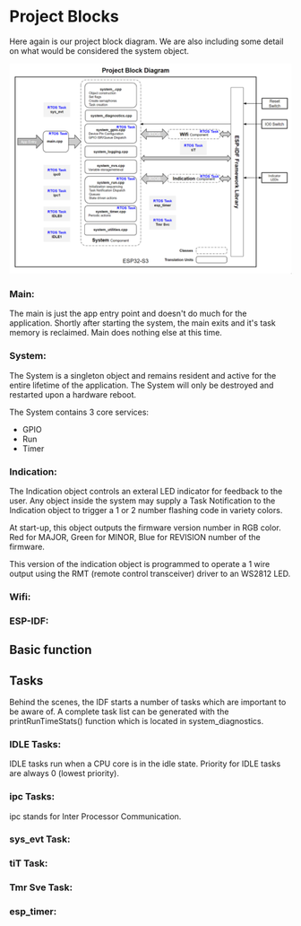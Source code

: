 # Project Blocks
Here again is our project block diagram.  We are also including some detail on what would be considered the system object.

![system_block](./images/project_block.png)

### Main:
The main is just the app entry point and doesn't do much for the application.  Shortly after starting the system, the main exits and it's task memory is reclaimed.  Main does nothing else at this time.

### System:
The System is a singleton object and remains resident and active for the entire lifetime of the application.  The System will only be destroyed and restarted upon a hardware reboot.

The System contains 3 core services:
* GPIO
* Run
* Timer



### Indication:
The Indication object controls an exteral LED indicator for feedback to the user.  Any object inside the system may supply a Task Notification to the Indication object to trigger a 1 or 2 number flashing code in variety colors.

At start-up, this object outputs the firmware version number in RGB color.  Red for MAJOR, Green for MINOR, Blue for REVISION number of the firmware.

This version of the indication object is programmed to operate a 1 wire output using the RMT (remote control transceiver) driver to an WS2812 LED.

### Wifi:


### ESP-IDF:

## Basic function

## Tasks
Behind the scenes, the IDF starts a number of tasks which are important to be aware of.   A complete task list can be generated with the printRunTimeStats() function which is located in system_diagnostics.

### IDLE Tasks:
IDLE tasks run when a CPU core is in the idle state.  Priority for IDLE tasks are always 0 (lowest priority).

### ipc Tasks:
ipc stands for Inter Processor Communication.

### sys_evt Task:

### tiT Task:

### Tmr Sve Task:

### esp_timer: